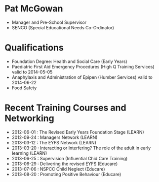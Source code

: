 # Pat McGowan #

* Manager and Pre-School Supervisor
* SENCO (Special Educational Needs Co-Ordinator)

# Qualifications #

* Foundation Degree: Health and Social Care (Early Years)
* Paediatric First Aid Emergency Procedures (High Q Training Services) valid to 2014-05-05
* Anaphylaxis and Administration of Epipen (Humber Services) valid to 2014-06-22
* Food Safety

# Recent Training Courses and Networking #

* 2012-06-01 : The Revised Early Years Foundation Stage (LEARN)
* 2012-09-24 : Managers Network (LEARN)
* 2013-03-12 : The EYFS Network (LEARN)
* 2013-03-20 : Interacting or Interfering? The role of the adult in early learning (LEARN)
* 2013-06-25 : Supervision (Influential Chid Care Training)
* 2013-06-29 : Delivering the revised EYFS (Educare)
* 2013-07-06 : NSPCC Child Neglect (Educare)
* 2013-08-20 : Promoting Positive Behaviour (Educare)

